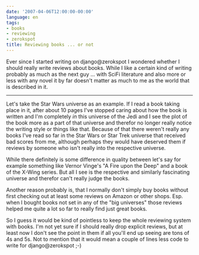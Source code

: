 ```yaml
---
date: '2007-04-06T12:00:00-00:00'
language: en
tags:
- books
- reviewing
- zerokspot
title: Reviewing books ... or not
---
```



Ever since I started writing on django@zerokspot I wondered whether I should really write reviews about books. While I like a certain kind of writing probably as much as the next guy ... with SciFi literature and also more or less with any novel it by far doesn't matter as much to me as the world that is described in it. 


-------------------------------


Let's take the Star Wars universe as an example. If I read a book taking place in it, after about 10 pages I've stopped caring about how the book is written and I'm completely _in_ this universe of the Jedi and I see the plot of the book more as a part of that universe and therefor no longer really notice the writing style or things like that. Because of that there weren't really any books I've read so far in the Star Wars or Star Trek universe that received bad scores from me, although perhaps they would have deserved them if reviews by someone who isn't really into the respective universe.

While there definitely is some difference in quality between let's say for example something like Vernor Vinge's "A Fire upon the Deep" and a book of the X-Wing series. But all I see is the respective and similarly fascinating universe and therefor can't really judge the books.

Another reason probably is, that I normally don't simply buy books without first checking out at least some reviews on Amazon or other shops. Esp. when I bought books not set in any of the "big universes" those reviews helped me quite a lot so far to really find just great books.

So I guess it would be kind of pointless to keep the whole reviewing system with books. I'm not yet sure if I should really drop explicit reviews, but at least now I don't see the point in them if all you'll end up seeing are tons of 4s and 5s. Not to mention that it would mean a couple of lines less code to write for django@zerokspot ;-)